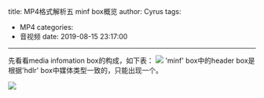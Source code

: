 title: MP4格式解析五 minf box概览
author: Cyrus
tags:
  - MP4
categories:
  - 音视频
date: 2019-08-15 23:17:00
---
先看看media infomation box的构成，如下表：
![](minf_1.png)
'minf' box中的header box是根据'hdlr' box中媒体类型一致的，只能出现一个。

![](minf_2.png)